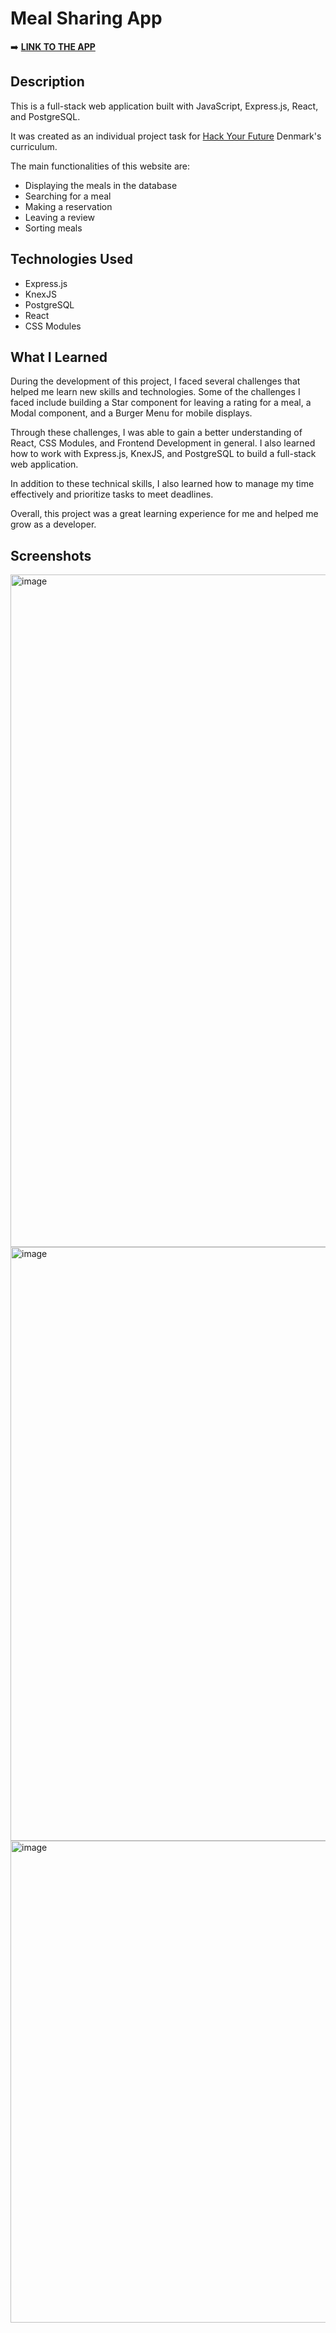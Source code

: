 
# Meal Sharing App
➡️ <a href="https://meal-sharing-app.vercel.app/" target="_blank">**LINK TO THE APP**</a>

## Description

This is a full-stack web application built with JavaScript, Express.js, React, and PostgreSQL.

It was created as an individual project task for [Hack Your Future](https://github.com/HackYourFuture-CPH) Denmark's curriculum.

The main functionalities of this website are:

-   Displaying the meals in the database
-   Searching for a meal
-   Making a reservation
-   Leaving a review
-   Sorting meals

## Technologies Used

-   Express.js
-   KnexJS
-   PostgreSQL
-   React
-   CSS Modules

## What I Learned

During the development of this project, I faced several challenges that helped me learn new skills and technologies. Some of the challenges I faced include building a Star component for leaving a rating for a meal, a Modal component, and a Burger Menu for mobile displays.

Through these challenges, I was able to gain a better understanding of React, CSS Modules, and Frontend Development in general. I also learned how to work with Express.js, KnexJS, and PostgreSQL to build a full-stack web application.

In addition to these technical skills, I also learned how to manage my time effectively and prioritize tasks to meet deadlines.

Overall, this project was a great learning experience for me and helped me grow as a developer.

## Screenshots
<img width="1919" height="1076" alt="image" src="https://github.com/user-attachments/assets/7b76e616-d8ab-46be-914f-983bb5fdbcd4" />
<img width="1432" height="950" alt="image" src="https://github.com/user-attachments/assets/cea6dfc4-edf5-4bad-987a-6fe27f583ade" />

<img width="572" height="771" alt="image" src="https://github.com/user-attachments/assets/1eb2ca6c-2dc2-4c22-8d87-6fe14e875568" />

